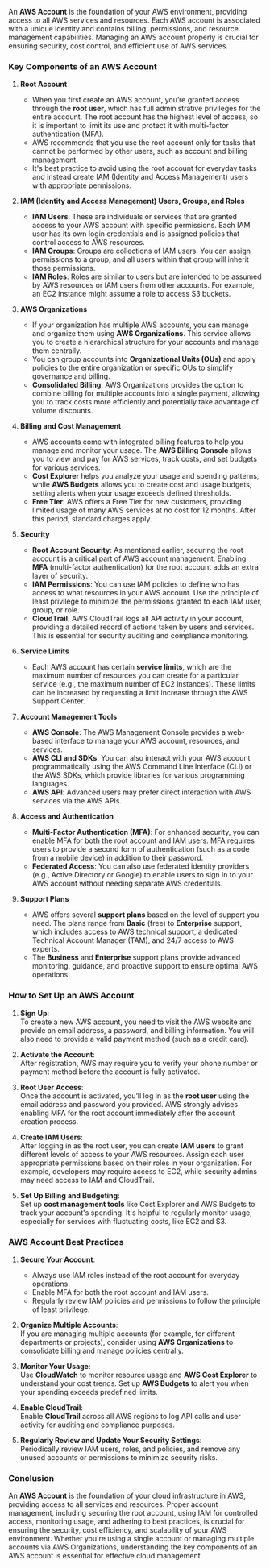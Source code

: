 An **AWS Account** is the foundation of your AWS environment, providing access to all AWS services and resources. Each AWS account is associated with a unique identity and contains billing, permissions, and resource management capabilities. Managing an AWS account properly is crucial for ensuring security, cost control, and efficient use of AWS services.

### Key Components of an AWS Account

1. **Root Account**  
   - When you first create an AWS account, you’re granted access through the **root user**, which has full administrative privileges for the entire account. The root account has the highest level of access, so it is important to limit its use and protect it with multi-factor authentication (MFA).
   - AWS recommends that you use the root account only for tasks that cannot be performed by other users, such as account and billing management.
   - It's best practice to avoid using the root account for everyday tasks and instead create IAM (Identity and Access Management) users with appropriate permissions.

2. **IAM (Identity and Access Management) Users, Groups, and Roles**  
   - **IAM Users**: These are individuals or services that are granted access to your AWS account with specific permissions. Each IAM user has its own login credentials and is assigned policies that control access to AWS resources.
   - **IAM Groups**: Groups are collections of IAM users. You can assign permissions to a group, and all users within that group will inherit those permissions.
   - **IAM Roles**: Roles are similar to users but are intended to be assumed by AWS resources or IAM users from other accounts. For example, an EC2 instance might assume a role to access S3 buckets.

3. **AWS Organizations**  
   - If your organization has multiple AWS accounts, you can manage and organize them using **AWS Organizations**. This service allows you to create a hierarchical structure for your accounts and manage them centrally.  
   - You can group accounts into **Organizational Units (OUs)** and apply policies to the entire organization or specific OUs to simplify governance and billing.
   - **Consolidated Billing**: AWS Organizations provides the option to combine billing for multiple accounts into a single payment, allowing you to track costs more efficiently and potentially take advantage of volume discounts.

4. **Billing and Cost Management**  
   - AWS accounts come with integrated billing features to help you manage and monitor your usage. The **AWS Billing Console** allows you to view and pay for AWS services, track costs, and set budgets for various services.
   - **Cost Explorer** helps you analyze your usage and spending patterns, while **AWS Budgets** allows you to create cost and usage budgets, setting alerts when your usage exceeds defined thresholds.
   - **Free Tier**: AWS offers a Free Tier for new customers, providing limited usage of many AWS services at no cost for 12 months. After this period, standard charges apply.

5. **Security**  
   - **Root Account Security**: As mentioned earlier, securing the root account is a critical part of AWS account management. Enabling **MFA** (multi-factor authentication) for the root account adds an extra layer of security.
   - **IAM Permissions**: You can use IAM policies to define who has access to what resources in your AWS account. Use the principle of least privilege to minimize the permissions granted to each IAM user, group, or role.
   - **CloudTrail**: AWS CloudTrail logs all API activity in your account, providing a detailed record of actions taken by users and services. This is essential for security auditing and compliance monitoring.

6. **Service Limits**  
   - Each AWS account has certain **service limits**, which are the maximum number of resources you can create for a particular service (e.g., the maximum number of EC2 instances). These limits can be increased by requesting a limit increase through the AWS Support Center.
   
7. **Account Management Tools**  
   - **AWS Console**: The AWS Management Console provides a web-based interface to manage your AWS account, resources, and services.
   - **AWS CLI and SDKs**: You can also interact with your AWS account programmatically using the AWS Command Line Interface (CLI) or the AWS SDKs, which provide libraries for various programming languages.
   - **AWS API**: Advanced users may prefer direct interaction with AWS services via the AWS APIs.

8. **Access and Authentication**  
   - **Multi-Factor Authentication (MFA)**: For enhanced security, you can enable MFA for both the root account and IAM users. MFA requires users to provide a second form of authentication (such as a code from a mobile device) in addition to their password.
   - **Federated Access**: You can also use federated identity providers (e.g., Active Directory or Google) to enable users to sign in to your AWS account without needing separate AWS credentials.

9. **Support Plans**  
   - AWS offers several **support plans** based on the level of support you need. The plans range from **Basic** (free) to **Enterprise** support, which includes access to AWS technical support, a dedicated Technical Account Manager (TAM), and 24/7 access to AWS experts.
   - The **Business** and **Enterprise** support plans provide advanced monitoring, guidance, and proactive support to ensure optimal AWS operations.

### How to Set Up an AWS Account

1. **Sign Up**:  
   To create a new AWS account, you need to visit the AWS website and provide an email address, a password, and billing information. You will also need to provide a valid payment method (such as a credit card).

2. **Activate the Account**:  
   After registration, AWS may require you to verify your phone number or payment method before the account is fully activated.

3. **Root User Access**:  
   Once the account is activated, you’ll log in as the **root user** using the email address and password you provided. AWS strongly advises enabling MFA for the root account immediately after the account creation process.

4. **Create IAM Users**:  
   After logging in as the root user, you can create **IAM users** to grant different levels of access to your AWS resources. Assign each user appropriate permissions based on their roles in your organization. For example, developers may require access to EC2, while security admins may need access to IAM and CloudTrail.

5. **Set Up Billing and Budgeting**:  
   Set up **cost management tools** like Cost Explorer and AWS Budgets to track your account's spending. It's helpful to regularly monitor usage, especially for services with fluctuating costs, like EC2 and S3.

### AWS Account Best Practices

1. **Secure Your Account**: 
   - Always use IAM roles instead of the root account for everyday operations.
   - Enable MFA for both the root account and IAM users.
   - Regularly review IAM policies and permissions to follow the principle of least privilege.
   
2. **Organize Multiple Accounts**:  
   If you are managing multiple accounts (for example, for different departments or projects), consider using **AWS Organizations** to consolidate billing and manage policies centrally.

3. **Monitor Your Usage**:  
   Use **CloudWatch** to monitor resource usage and **AWS Cost Explorer** to understand your cost trends. Set up **AWS Budgets** to alert you when your spending exceeds predefined limits.

4. **Enable CloudTrail**:  
   Enable **CloudTrail** across all AWS regions to log API calls and user activity for auditing and compliance purposes.

5. **Regularly Review and Update Your Security Settings**:  
   Periodically review IAM users, roles, and policies, and remove any unused accounts or permissions to minimize security risks.

### Conclusion

An **AWS Account** is the foundation of your cloud infrastructure in AWS, providing access to all services and resources. Proper account management, including securing the root account, using IAM for controlled access, monitoring usage, and adhering to best practices, is crucial for ensuring the security, cost efficiency, and scalability of your AWS environment. Whether you're using a single account or managing multiple accounts via AWS Organizations, understanding the key components of an AWS account is essential for effective cloud management.
